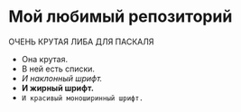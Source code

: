# Мой любимый репозиторий
ОЧЕНЬ КРУТАЯ ЛИБА ДЛЯ ПАСКАЛЯ
 - Она крутая.
 - В ней есть списки.
 - *И наклонный шрифт.*
 - **И жирный шрифт.**
 - `И красивый моноширинный шрифт.`